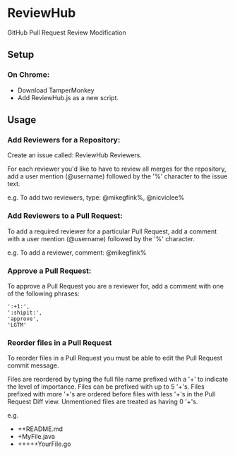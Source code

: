 # ReviewHub
GitHub Pull Request Review Modification

## Setup
### On Chrome:
  + Download TamperMonkey
  + Add ReviewHub.js as a new script.

## Usage
### Add Reviewers for a Repository:
  Create an issue called: ReviewHub Reviewers. 
  
  For each reviewer you'd like to have to review all merges for the repository, add a user mention (@username) followed by the '%' character to the issue text.
  
  e.g. To add two reviewers, type:
    @mikegfink%, @nicviclee%
    
### Add Reviewers to a Pull Request:
  To add a required reviewer for a particular Pull Request, add a comment with a user mention (@username) followed by the '%' character.
  
  e.g. To add a reviewer, comment:
    @mikegfink%
    
### Approve a Pull Request:
  To approve a Pull Request you are a reviewer for, add a comment with one of the following phrases:
  
    ':+1:',
    ':shipit:',
    'approve',
    'LGTM'
    
### Reorder files in a Pull Request
  To reorder files in a Pull Request you must be able to edit the Pull Request commit message.
  
  
  Files are reordered by typing the full file name prefixed with a '+' to indicate the level of importance. Files can be prefixed with up to 5 '+'s. Files prefixed with more '+'s are ordered before files with less '+'s in the Pull Request Diff view. Unmentioned files are treated as having 0 '+'s.
  
  e.g. 
  * ++README.md
  * +MyFile.java
  * +++++YourFile.go
